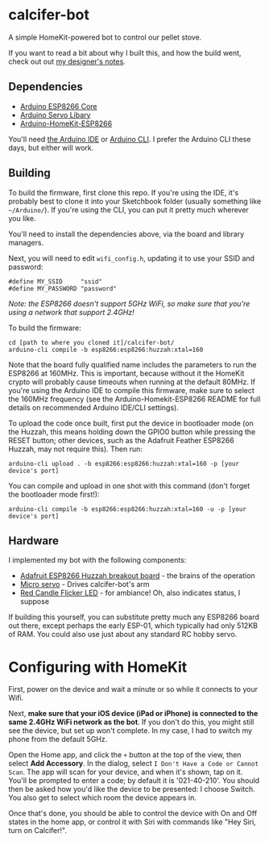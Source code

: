 # calcifer-bot

A simple HomeKit-powered bot to control our pellet stove.

If you want to read a bit about why I built this, and how the build went, check out out [my designer's notes](DESIGNER_NOTES.md).

## Dependencies

- [Arduino ESP8266 Core](https://github.com/esp8266/Arduino)
- [Arduino Servo Libary](https://github.com/arduino-libraries/Servo)
- [Arduino-HomeKit-ESP8266](https://github.com/Mixiaoxiao/Arduino-HomeKit-ESP8266)

You'll need [the Arduino IDE](https://www.arduino.cc/en/software) or [Arduino CLI](https://arduino.github.io/arduino-cli/latest/). I prefer the Arduino CLI these days, but either will work.

## Building

To build the firmware, first clone this repo. If you're using the IDE, it's probably best to clone it into your Sketchbook folder (usually something like `~/Arduino/`). If you're using the CLI, you can put it pretty much wherever you like.

You'll need to install the dependencies above, via the board and library managers.

Next, you will need to edit `wifi_config.h`, updating it to use your SSID and password:

```
#define MY_SSID		"ssid"
#define MY_PASSWORD	"password"
```

*Note: the ESP8266 doesn't support 5GHz WiFi, so make sure that you're using a network that support 2.4GHz!*

To build the firmware:

```
cd [path to where you cloned it]/calcifer-bot/
arduino-cli compile -b esp8266:esp8266:huzzah:xtal=160
```

Note that the board fully qualified name includes the parameters to run the ESP8266 at 160MHz. This is important, because without it the HomeKit crypto will probably cause timeouts when running at the default 80MHz. If you're using the Arduino IDE to compile this firmware, make sure to select the 160MHz frequency (see the Arduino-Homekit-ESP8266 README for full details on recommended Arduino IDE/CLI settings).

To upload the code once built, first put the device in bootloader mode (on the Huzzah, this means holding down the GPIO0 button while pressing the RESET button; other devices, such as the Adafruit Feather ESP8266 Huzzah, may not require this). Then run:

```
arduino-cli upload . -b esp8266:esp8266:huzzah:xtal=160 -p [your device's port]

```

You can compile and upload in one shot with this command (don't forget the bootloader mode first!):

```
arduino-cli compile -b esp8266:esp8266:huzzah:xtal=160 -u -p [your device's port]
```

## Hardware

I implemented my bot with the following components:

- [Adafruit ESP8266 Huzzah breakout board](https://www.adafruit.com/product/2471) - the brains of the operation
- [Micro servo](https://www.adafruit.com/product/169) - Drives calcifer-bot's arm
- [Red Candle Flicker LED](https://shop.evilmadscientist.com/productsmenu/partsmenu/576) - for ambiance! Oh, also indicates status, I suppose

If building this yourself, you can substitute pretty much any ESP8266 board out there, except perhaps the early ESP-01, which typically had only 512KB of RAM. You could also use just about any standard RC hobby servo.

# Configuring with HomeKit

First, power on the device and wait a minute or so while it connects to your Wifi.

Next, **make sure that your iOS device (iPad or iPhone) is connected to the same 2.4GHz WiFi network as the bot**. If you don't do this, you might still see the device, but set up won't complete. In my case, I had to switch my phone from the default 5GHz.

Open the Home app, and click the `+` button at the top of the view, then select **Add Accessory**. In the dialog, select `I Don't Have a Code or Cannot Scan`. The app will scan for your device, and when it's shown, tap on it. You'll be prompted to enter a code; by default it is '021-40-210'. You should then be asked how you'd like the device to be presented: I choose Switch. You also get to select which room the device appears in.

Once that's done, you should be able to control the device with On and Off states in the home app, or control it with Siri with commands like "Hey Siri, turn on Calcifer!".
